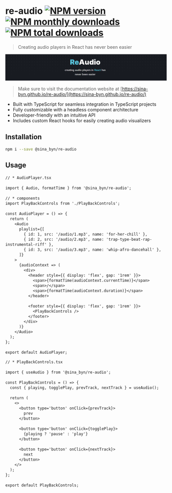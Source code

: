 # re-audio [![NPM version](https://img.shields.io/npm/v/@sina_byn/re-audio.svg?style=flat)](https://www.npmjs.com/package/@sina_byn/re-audio) [![NPM monthly downloads](https://img.shields.io/npm/dm/@sina_byn/re-audio.svg?style=flat)](https://npmjs.org/package/@sina_byn/re-audio) [![NPM total downloads](https://img.shields.io/npm/dt/@sina_byn/re-audio.svg?style=flat)](https://npmjs.org/package/@sina_byn/re-audio)

> Creating audio players in React has never been easier

![re-audio banner](/public/banner.png)

> Make sure to visit the documentation website at [https://sina-byn.github.io/re-audio/](https://sina-byn.github.io/re-audio/)

- Built with TypeScript for seamless integration in TypeScript projects
- Fully customizable with a headless component architecture
- Developer-friendly with an intuitive API
- Includes custom React hooks for easily creating audio visualizers

## Installation

```bash
npm i --save @sina_byn/re-audio
```

## Usage

```tsx
// * AudioPlayer.tsx

import { Audio, formatTime } from '@sina_byn/re-audio';

// * components
import PlayBackControls from './PlayBackControls';

const AudioPlayer = () => {
  return (
    <Audio
      playlist={[
        { id: 1, src: '/audio/1.mp3', name: 'for-her-chill' },
        { id: 2, src: '/audio/2.mp3', name: 'trap-type-beat-rap-instrumental-riff' },
        { id: 3, src: '/audio/3.mp3', name: 'whip-afro-dancehall' },
      ]}
    >
      {audioContext => (
        <div>
          <header style={{ display: 'flex', gap: '1rem' }}>
            <span>{formatTime(audioContext.currentTime)}</span>
            <span>/</span>
            <span>{formatTime(audioContext.duration)}</span>
          </header>

          <footer style={{ display: 'flex', gap: '1rem' }}>
            <PlayBackControls />
          </footer>
        </div>
      )}
    </Audio>
  );
};

export default AudioPlayer;
```

```tsx
// * PlayBackControls.tsx

import { useAudio } from '@sina_byn/re-audio';

const PlayBackControls = () => {
  const { playing, togglePlay, prevTrack, nextTrack } = useAudio();

  return (
    <>
      <button type='button' onClick={prevTrack}>
        prev
      </button>

      <button type='button' onClick={togglePlay}>
        {playing ? 'pause' : 'play'}
      </button>

      <button type='button' onClick={nextTrack}>
        next
      </button>
    </>
  );
};

export default PlayBackControls;
```
